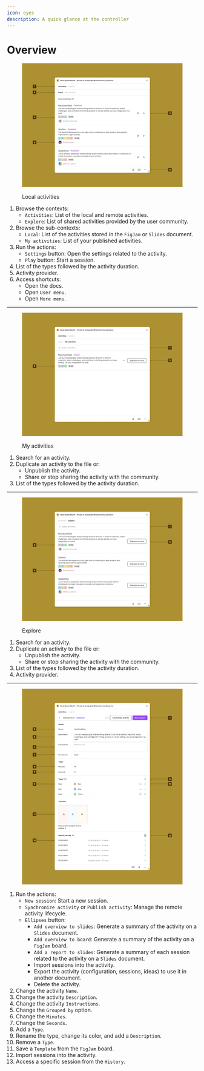 ```yaml
---
icon: eyes
description: A quick glance at the controller
---
```


# Overview

<figure><img src="../.gitbook/assets/browse_activity-local.png" alt=""><figcaption><p>Local activities</p></figcaption></figure>

1. Browse the contexts:
   * `Activities`: List of the local and remote activities.
   * `Explore`: List of shared activities provided by the user community.
2. Browse the sub-contexts:
   * `Local`: List of the activities stored in the `FigJam` or `Slides` document.
   * `My activities`: List of your published activities.
3. Run the actions:
   * `Settings` button: Open the settings related to the activity.
   * `Play` button: Start a session.
4. List of the types followed by the activity duration.
5. Activity provider.
6. Access shortcuts:
   * Open the docs.
   * Open `User menu`.
   * Open `More menu`.

***

<figure><img src="../.gitbook/assets/browse_activity-my_activities.png" alt=""><figcaption><p>My activities</p></figcaption></figure>

1. Search for an activity.
2. Duplicate an activity to the file or:
   * Unpublish the activity.
   * Share or stop sharing the activity with the community.
3. List of the types followed by the activity duration.

***

<figure><img src="../.gitbook/assets/browse_activities-explore.png" alt=""><figcaption><p>Explore</p></figcaption></figure>

1. Search for an activity.
2. Duplicate an activity to the file or:
   * Unpublish the activity.
   * Share or stop sharing the activity with the community.
3. List of the types followed by the activity duration.
4. Activity provider.

***

<figure><img src="../.gitbook/assets/browse_activities-settings.png" alt=""><figcaption></figcaption></figure>

1. Run the actions:
   * `New session`: Start a new session.
   * `Synchronize activity` or `Publish activity`: Manage the remote activity lifecycle.
   * `Ellipses` button:
     * `Add overview to slides`: Generate a summary of the activity on a `Slides` document.
     * `Add overview to board`: Generate a summary of the activity on a `FigJam` board.
     * `Add a report to slides`: Generate a summary of each session related to the activity on a `Slides` document.
     * Import sessions into the activity.
     * Export the activity (configuration, sessions, ideas) to use it in another document.
     * Delete the activity.
2. Change the activity `Name`.
3. Change the activity `Description`.
4. Change the activity `Instructions`.
5. Change the `Grouped by` option.
6. Change the `Minutes`.
7. Change the `Seconds`.
8. Add a `Type`.
9. Rename the type, change its color, and add a `Description`.
10. Remove a `Type`.
11. Save a `Template` from the `FigJam` board.
12. Import sessions into the activity.
13. Access a specific session from the `History`.
